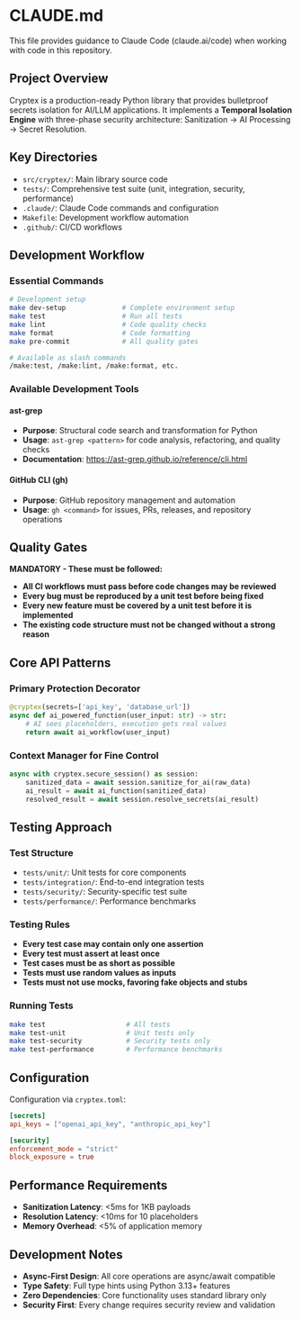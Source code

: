# CLAUDE.md

This file provides guidance to Claude Code (claude.ai/code) when working with code in this repository.

## Project Overview

Cryptex is a production-ready Python library that provides bulletproof secrets isolation for AI/LLM applications. It implements a **Temporal Isolation Engine** with three-phase security architecture: Sanitization → AI Processing → Secret Resolution.

## Key Directories

- `src/cryptex/`: Main library source code
- `tests/`: Comprehensive test suite (unit, integration, security, performance)
- `.claude/`: Claude Code commands and configuration
- `Makefile`: Development workflow automation
- `.github/`: CI/CD workflows

## Development Workflow

### Essential Commands

```bash
# Development setup
make dev-setup              # Complete environment setup
make test                   # Run all tests
make lint                   # Code quality checks
make format                 # Code formatting
make pre-commit             # All quality gates

# Available as slash commands
/make:test, /make:lint, /make:format, etc.
```

### Available Development Tools

#### ast-grep
- **Purpose**: Structural code search and transformation for Python
- **Usage**: `ast-grep <pattern>` for code analysis, refactoring, and quality checks
- **Documentation**: https://ast-grep.github.io/reference/cli.html

#### GitHub CLI (gh)
- **Purpose**: GitHub repository management and automation  
- **Usage**: `gh <command>` for issues, PRs, releases, and repository operations

## Quality Gates

**MANDATORY - These must be followed:**

- **All CI workflows must pass before code changes may be reviewed**
- **Every bug must be reproduced by a unit test before being fixed**
- **Every new feature must be covered by a unit test before it is implemented**
- **The existing code structure must not be changed without a strong reason**

## Core API Patterns

### Primary Protection Decorator
```python
@cryptex(secrets=['api_key', 'database_url'])
async def ai_powered_function(user_input: str) -> str:
    # AI sees placeholders, execution gets real values
    return await ai_workflow(user_input)
```

### Context Manager for Fine Control
```python
async with cryptex.secure_session() as session:
    sanitized_data = await session.sanitize_for_ai(raw_data)
    ai_result = await ai_function(sanitized_data)
    resolved_result = await session.resolve_secrets(ai_result)
```

## Testing Approach

### Test Structure
- `tests/unit/`: Unit tests for core components
- `tests/integration/`: End-to-end integration tests  
- `tests/security/`: Security-specific test suite
- `tests/performance/`: Performance benchmarks

### Testing Rules
- **Every test case may contain only one assertion**
- **Every test must assert at least once**
- **Test cases must be as short as possible**
- **Tests must use random values as inputs**
- **Tests must not use mocks, favoring fake objects and stubs**

### Running Tests
```bash
make test                    # All tests
make test-unit               # Unit tests only
make test-security           # Security tests only
make test-performance        # Performance benchmarks
```

## Configuration

Configuration via `cryptex.toml`:
```toml
[secrets]
api_keys = ["openai_api_key", "anthropic_api_key"]

[security]
enforcement_mode = "strict"
block_exposure = true
```

## Performance Requirements

- **Sanitization Latency**: <5ms for 1KB payloads
- **Resolution Latency**: <10ms for 10 placeholders
- **Memory Overhead**: <5% of application memory

## Development Notes

- **Async-First Design**: All core operations are async/await compatible
- **Type Safety**: Full type hints using Python 3.13+ features
- **Zero Dependencies**: Core functionality uses standard library only
- **Security First**: Every change requires security review and validation